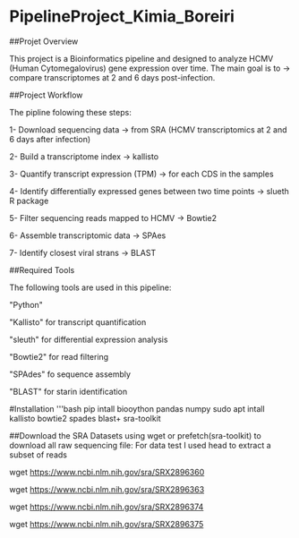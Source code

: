 # PipelineProject_Kimia_Boreiri
##Projet Overview



This project is a Bioinformatics pipeline and designed to analyze HCMV (Human Cytomegalovirus) gene expression over time.
The main goal is to -> compare transcriptomes at 2 and 6 days post-infection.



##Project Workflow

The pipline folowing these steps:



1- Download sequencing data -> from SRA (HCMV transcriptomics at 2 and 6 days after infection)

2- Build a transcriptome index -> kallisto

3- Quantify transcript expression (TPM) -> for each CDS in the samples

4- Identify differentially expressed genes between two time points -> slueth R package

5- Filter sequencing reads mapped to HCMV  -> Bowtie2

6- Assemble transcriptomic data -> SPAes

7- Identify closest viral strans -> BLAST


##Required Tools

The following tools are used in this pipeline:


"Python" 


"Kallisto" for transcript quantification


"sleuth" for differential expression analysis


"Bowtie2" for read filtering


"SPAdes" fo sequence assembly


"BLAST" for starin identification

#Installation
'''bash
pip intall biooython pandas numpy
sudo apt intall kallisto bowtie2 spades blast+ sra-toolkit


 
##Download the SRA Datasets
using wget or prefetch(sra-toolkit) to download all raw sequencing file:
For data test I used head to extract a subset of reads




wget https://www.ncbi.nlm.nih.gov/sra/SRX2896360


wget https://www.ncbi.nlm.nih.gov/sra/SRX2896363


wget https://www.ncbi.nlm.nih.gov/sra/SRX2896374


wget https://www.ncbi.nlm.nih.gov/sra/SRX2896375
